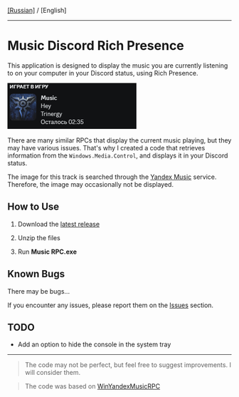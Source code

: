 ﻿[[Russian]](https://github.com/KOTOKOPOLb/Music-RPC/blob/master/README.md) / [English]

------------

# Music Discord Rich Presence

This application is designed to display the music you are currently listening to on your computer in your Discord status, using Rich Presence.

![image](https://github.com/KOTOKOPOLb/Music-RPC/blob/master/images/screen.png)

There are many similar RPCs that display the current music playing, but they may have various issues. That's why I created a code that retrieves information from the `Windows.Media.Control`, and displays it in your Discord status.

The image for this track is searched through the [Yandex Music](https://music.yandex.ru/) service. Therefore, the image may occasionally not be displayed.

## How to Use

1. Download the [latest release](https://github.com/KOTOKOPOLb/Music-RPC/releases)

2. Unzip the files

3. Run **Music RPC.exe**

## Known Bugs

There may be bugs...

If you encounter any issues, please report them on the [Issues](https://github.com/KOTOKOPOLb/Music-RPC/issues) section.

## TODO

- Add an option to hide the console in the system tray

------------

>The code may not be perfect, but feel free to suggest improvements. I will consider them.

>The code was based on [WinYandexMusicRPC](https://github.com/FozerG/WinYandexMusicRPC)
